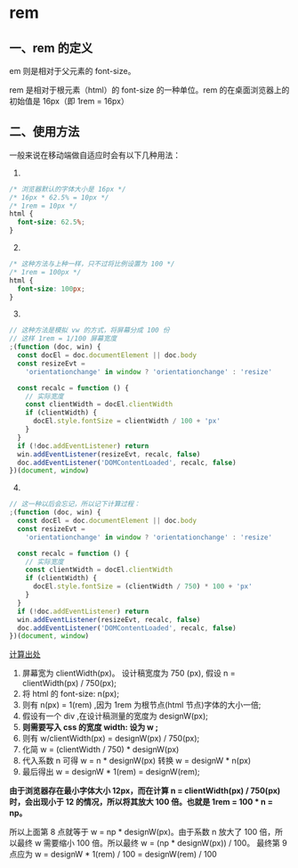 # rem

## 一、rem 的定义

em 则是相对于父元素的 font-size。

rem 是相对于根元素（html）的 font-size 的一种单位。rem 的在桌面浏览器上的初始值是 16px（即 1rem = 16px）

## 二、使用方法

一般来说在移动端做自适应时会有以下几种用法：

1.

```css
/* 浏览器默认的字体大小是 16px */
/* 16px * 62.5% = 10px */
/* 1rem = 10px */
html {
  font-size: 62.5%;
}
```

2.

```css
/* 这种方法与上种一样，只不过将比例设置为 100 */
/* 1rem = 100px */
html {
  font-size: 100px;
}
```

3.

```js
// 这种方法是模拟 vw 的方式，将屏幕分成 100 份
// 这样 1rem = 1/100 屏幕宽度
;(function (doc, win) {
  const docEl = doc.documentElement || doc.body
  const resizeEvt =
    'orientationchange' in window ? 'orientationchange' : 'resize'

  const recalc = function () {
    // 实际宽度
    const clientWidth = docEl.clientWidth
    if (clientWidth) {
      docEl.style.fontSize = clientWidth / 100 + 'px'
    }
  }
  if (!doc.addEventListener) return
  win.addEventListener(resizeEvt, recalc, false)
  doc.addEventListener('DOMContentLoaded', recalc, false)
})(document, window)
```

4.

```js
// 这一种以后会忘记，所以记下计算过程：
;(function (doc, win) {
  const docEl = doc.documentElement || doc.body
  const resizeEvt =
    'orientationchange' in window ? 'orientationchange' : 'resize'

  const recalc = function () {
    // 实际宽度
    const clientWidth = docEl.clientWidth
    if (clientWidth) {
      docEl.style.fontSize = (clientWidth / 750) * 100 + 'px'
    }
  }
  if (!doc.addEventListener) return
  win.addEventListener(resizeEvt, recalc, false)
  doc.addEventListener('DOMContentLoaded', recalc, false)
})(document, window)
```

[计算出处](https://www.cnblogs.com/muamaker/p/11202628.html)

1. 屏幕宽为 clientWidth(px)。 设计稿宽度为 750 (px), 假设 n = clientWidth(px) / 750(px);
2. 将 html 的 font-size: n(px);
3. 则有 n(px) = 1(rem) ,因为 1rem 为根节点(html 节点)字体的大小一倍;
4. 假设有一个 div ,在设计稿测量的宽度为 designW(px);
5. <b>则需要写入 css 的宽度 width: 设为 w ;</b>
6. 则有 w/clientWidth(px) = designW(px) / 750(px);
7. 化简 w = (clientWidth / 750) \* designW(px)
8. 代入系数 n 可得 w = n \* designW(px) 转换 w = designW \* n(px)
9. 最后得出 w = designW \* 1(rem) = designW(rem);

<b>由于浏览器存在最小字体大小 12px，而在计算 n = clientWidth(px) / 750(px) 时，会出现小于 12 的情况，所以将其放大 100 倍。也就是 1rem = 100 \* n = np。</b>

所以上面第 8 点就等于 w = np \* designW(px)。由于系数 n 放大了 100 倍，所以最终 w 需要缩小 100 倍。所以最终 w = (np \* designW(px)) / 100。
最终第 9 点应为 w = designW \* 1(rem) / 100 = designW(rem) / 100
